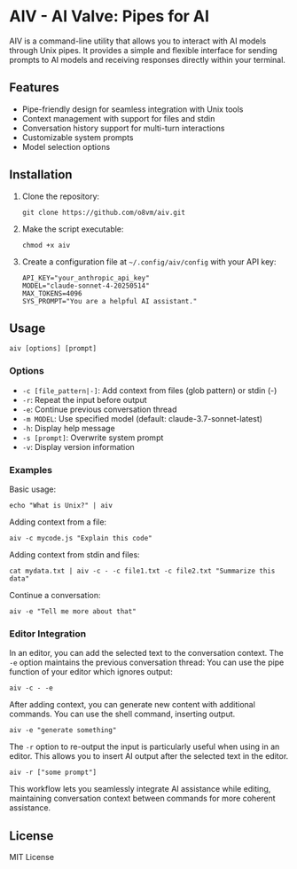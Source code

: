# AIV - AI Valve: Pipes for AI

AIV is a command-line utility that allows you to interact with AI models through Unix pipes. It provides a simple and flexible interface for sending prompts to AI models and receiving responses directly within your terminal.

## Features

- Pipe-friendly design for seamless integration with Unix tools
- Context management with support for files and stdin
- Conversation history support for multi-turn interactions
- Customizable system prompts
- Model selection options

## Installation

1. Clone the repository:
   ```
   git clone https://github.com/o8vm/aiv.git
   ```

2. Make the script executable:
   ```
   chmod +x aiv
   ```

3. Create a configuration file at `~/.config/aiv/config` with your API key:
   ```
   API_KEY="your_anthropic_api_key"
   MODEL="claude-sonnet-4-20250514"
   MAX_TOKENS=4096
   SYS_PROMPT="You are a helpful AI assistant."
   ```

## Usage

```
aiv [options] [prompt]
```

### Options

- `-c [file_pattern|-]`: Add context from files (glob pattern) or stdin (-)
- `-r`: Repeat the input before output
- `-e`: Continue previous conversation thread
- `-m MODEL`: Use specified model (default: claude-3.7-sonnet-latest)
- `-h`: Display help message
- `-s [prompt]`: Overwrite system prompt
- `-v`: Display version information

### Examples

Basic usage:
```shell
echo "What is Unix?" | aiv
```

Adding context from a file:
```shell
aiv -c mycode.js "Explain this code"
```

Adding context from stdin and files:
```shell
cat mydata.txt | aiv -c - -c file1.txt -c file2.txt "Summarize this data"
```

Continue a conversation:
```shell
aiv -e "Tell me more about that"
```

### Editor Integration

In an editor, you can add the selected text to the conversation context.
The `-e` option maintains the previous conversation thread:
You can use the pipe function of your editor which ignores output:
```shell
aiv -c - -e 
```

After adding context, you can generate new content with additional commands.
You can use the shell command, inserting output.
```shell
aiv -e "generate something"
```

The `-r` option to re-output the input is particularly useful when using in an editor.
This allows you to insert AI output after the selected text in the editor.
```shell
aiv -r ["some prompt"]
```

This workflow lets you seamlessly integrate AI assistance while editing, maintaining conversation context between commands for more coherent assistance.

## License

MIT License


